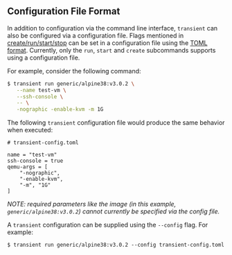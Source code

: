 ## Configuration File Format

In addition to configuration via the command line interface, `transient`
can also be configured via a configuration file. Flags mentioned in
[create/run/start/stop](../../cli/run_create_start_stop/) can be set in a
configuration file using the [TOML format](https://github.com/toml-lang/toml).
Currently, only the `run`, `start` and `create` subcommands supports using
a configuration file.

For example, consider the following command:

```bash
$ transient run generic/alpine38:v3.0.2 \
   --name test-vm \
   --ssh-console \
   -- \
   -nographic -enable-kvm -m 1G
```

The following `transient` configuration file would produce the same behavior when
executed:

```
# transient-config.toml

name = "test-vm"
ssh-console = true
qemu-args = [
    "-nographic",
    "-enable-kvm",
    "-m", "1G"
]
```

_NOTE: required parameters like the image (in this example, `generic/alpine38:v3.0.2`)
cannot currently be specified via the config file._

A `transient` configuration can be supplied using the `--config` flag. For example:

```
$ transient run generic/alpine38:v3.0.2 --config transient-config.toml
```
